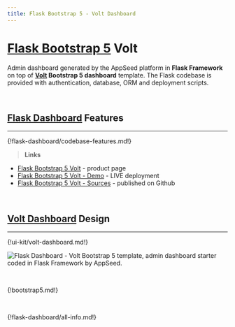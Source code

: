 ```yaml
---
title: Flask Bootstrap 5 - Volt Dashboard
---
```


# [Flask Bootstrap 5](https://appseed.us/admin-dashboards/flask-dashboard-volt) Volt

Admin dashboard generated by the AppSeed platform in **Flask Framework** on top of **[Volt](/bootstrap-template/volt-dashboard/) Bootstrap 5 dashboard** template. The Flask codebase is provided with authentication, database, ORM and deployment scripts. 

<br />

## [Flask Dashboard](http://appseed.us/admin-dashboards/flask) Features
---

{!flask-dashboard/codebase-features.md!}

> **Links**

- [Flask Bootstrap 5 Volt](https://appseed.us/admin-dashboards/flask-dashboard-volt) - product page
- [Flask Bootstrap 5 Volt - Demo](https://flask-volt-dashboard.appseed-srv1.com/) - LIVE deployment
- [Flask Bootstrap 5 Volt - Sources](https://github.com/app-generator/flask-dashboard-volt) - published on Github

<br />

## [Volt Dashboard](/bootstrap-template/volt-dashboard/) Design
---

{!ui-kit/volt-dashboard.md!}

![Flask Dashboard - Volt Bootstrap 5 template, admin dashboard starter coded in Flask Framework by AppSeed.](https://raw.githubusercontent.com/app-generator/flask-dashboard-volt/master/media/flask-dashboard-volt-screen.png) 

<br />

{!bootstrap5.md!}

<br />

{!flask-dashboard/all-info.md!}
